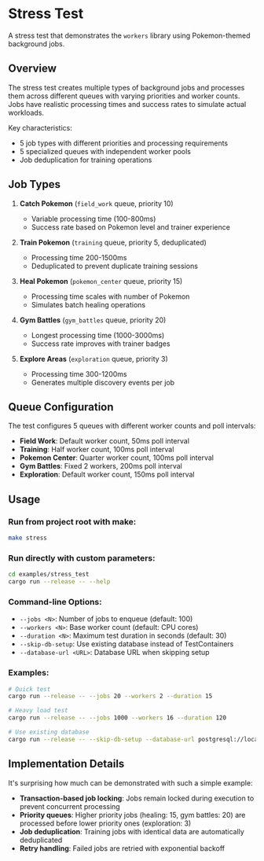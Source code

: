 # Stress Test

A stress test that demonstrates the `workers` library using Pokemon-themed background jobs.

## Overview

The stress test creates multiple types of background jobs and processes them
across different queues with varying priorities and worker counts. Jobs have
realistic processing times and success rates to simulate actual workloads.

Key characteristics:
- 5 job types with different priorities and processing requirements
- 5 specialized queues with independent worker pools
- Job deduplication for training operations

## Job Types

1. **Catch Pokemon** (`field_work` queue, priority 10)
   - Variable processing time (100-800ms)
   - Success rate based on Pokemon level and trainer experience

2. **Train Pokemon** (`training` queue, priority 5, deduplicated)
   - Processing time 200-1500ms
   - Deduplicated to prevent duplicate training sessions

3. **Heal Pokemon** (`pokemon_center` queue, priority 15)
   - Processing time scales with number of Pokemon
   - Simulates batch healing operations

4. **Gym Battles** (`gym_battles` queue, priority 20)
   - Longest processing time (1000-3000ms)
   - Success rate improves with trainer badges

5. **Explore Areas** (`exploration` queue, priority 3)
   - Processing time 300-1200ms
   - Generates multiple discovery events per job

## Queue Configuration

The test configures 5 queues with different worker counts and poll intervals:

- **Field Work**: Default worker count, 50ms poll interval
- **Training**: Half worker count, 100ms poll interval  
- **Pokemon Center**: Quarter worker count, 100ms poll interval
- **Gym Battles**: Fixed 2 workers, 200ms poll interval
- **Exploration**: Default worker count, 150ms poll interval

## Usage

### Run from project root with make:
```bash
make stress
```

### Run directly with custom parameters:
```bash
cd examples/stress_test
cargo run --release -- --help
```

### Command-line Options:
- `--jobs <N>`: Number of jobs to enqueue (default: 100)
- `--workers <N>`: Base worker count (default: CPU cores)
- `--duration <N>`: Maximum test duration in seconds (default: 30)
- `--skip-db-setup`: Use existing database instead of TestContainers
- `--database-url <URL>`: Database URL when skipping setup

### Examples:
```bash
# Quick test
cargo run --release -- --jobs 20 --workers 2 --duration 15

# Heavy load test
cargo run --release -- --jobs 1000 --workers 16 --duration 120

# Use existing database
cargo run --release -- --skip-db-setup --database-url postgresql://localhost/workers_test
```

## Implementation Details

It's surprising how much can be demonstrated with such a simple example:

- **Transaction-based job locking**: Jobs remain locked during execution to prevent concurrent processing
- **Priority queues**: Higher priority jobs (healing: 15, gym battles: 20) are processed before lower priority ones (exploration: 3)
- **Job deduplication**: Training jobs with identical data are automatically deduplicated
- **Retry handling**: Failed jobs are retried with exponential backoff

